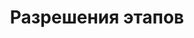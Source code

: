 ---
title: Разрешения этапов
authors:
  - name: No Mo
    url: https://gitee.ru/normalcoder
slug: /gitee-go/pipeline/stage-permissions
description: Что такое Gitee Go
origin-url: 
---